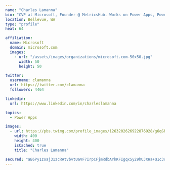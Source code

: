 ```yaml
---
name: "Charles Lamanna"
bio: "CVP at Microsoft, Founder @ MetricsHub. Works on Power Apps, Power Automate, Power Virtual Agent, Common Data Service and Dynamics 365."
location: Bellevue, WA
type: "profile"
heat: 64

affiliation:
  name: Microsoft
  domain: microsoft.com
  images:
    - url: "/assets/images/organizations/microsoft.com-50x50.jpg"
      width: 50
      height: 50

twitter:
  username: clamanna
  url: https://twitter.com/clamanna
  followers: 4464

linkedin:
  url: https://www.linkedin.com/in/charleslamanna

topics:
  - Power Apps

images:
  - url: https://pbs.twimg.com/profile_images/1263202626922876928/g6qGbHZ-_400x400.jpg
    width: 400
    height: 400
    isCached: true
    title: "Charles Lamanna"

secured: "aB6Py1zoaj31zcRAtvbvtUaVF7IrpCFjmRdbAYkKFIgqxSy29hUJXHa+Q1c3oWmww2zxTYO37pC28A3UfVQWnTdR76WK2VfXe+jXniBQOB6hcwkwKBk0nZTvnqbxN42CmY7TpCfEgzxogvJjvibbS5RwMf7YgG/z8nLckwC33BuMFRF41lkaEIQagVMRiIozYL26ABehrt3JtC6aDgvvgrZVgZvdH1Ek74UcCJBryv9yRhAbkvTXcG4MlPPmfgE9370LH/ryAY50vHyM4LfzZ1bVD1KRwOVaUlPaqwVeJJ8oCCWSOOPpUDlvrsy7VI74r4WhUfHidbXu4U9i1IXBnzHVN2yreCZiD917zhr6ACa0xfW3C/JSu4w3YUw9TImyOQEketMgl/SGDmJgqlYT/uWeIL4FiFHPu44WbgDkueQ=;AkhEXvjD0xMFfpX6FQAXLQ=="
---
```


